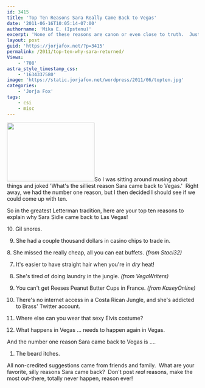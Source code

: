 ```yaml
---
id: 3415
title: 'Top Ten Reasons Sara Really Came Back to Vegas'
date: '2011-06-16T10:05:14-07:00'
authorname: 'Mika E. (Ipstenu)'
excerpt: 'None of these reasons are canon or even close to truth.  Just some summer silly.'
layout: post
guid: 'https://jorjafox.net/?p=3415'
permalink: /2011/top-ten-why-sara-returned/
Views:
    - '708'
astra_style_timestamp_css:
    - '1634337580'
image: 'https://static.jorjafox.net/wordpress/2011/06/topten.jpg'
categories:
    - 'Jorja Fox'
tags:
    - csi
    - misc
---
```


<img class="alignleft size-medium wp-image-3428" title="topten" src="//static.jorjafox.net/wordpress/2011/06/topten-230x154.jpg" alt="" width="230" height="154" />So I was sitting around musing about things and joked 'What's the silliest reason Sara came back to Vegas.'  Right away, we had the number one reason, but I then decided I should see if we could come up with ten.

So in the greatest Letterman tradition, here are your top ten reasons to explain why Sara Sidle came back to Las Vegas!

10. Gil snores.

9. She had a couple thousand dollars in casino chips to trade in.

8. She missed the really cheap, all you can eat buffets. _(from Staci32)_

7. It's easier to have straight hair when you're in _dry_ heat!

6. She's tired of doing laundry in the jungle. _(from VegaWriters)_

5. You can't get Reeses Peanut Butter Cups in France. _(from KaseyOnline)_

4. There's no internet access in a Costa Rican Jungle, and she's addicted to Brass' Twitter account.

3. Where else can you wear that sexy Elvis costume?

2. What happens in Vegas ... needs to happen again in Vegas.

And the number one reason Sara came back to Vegas is ....

1. The beard itches.

All non-credited suggestions came from friends and family.  What are your favorite, silly reasons Sara came back?  Don't post _real_ reasons, make the most out-there, totally never happen, reason ever!
